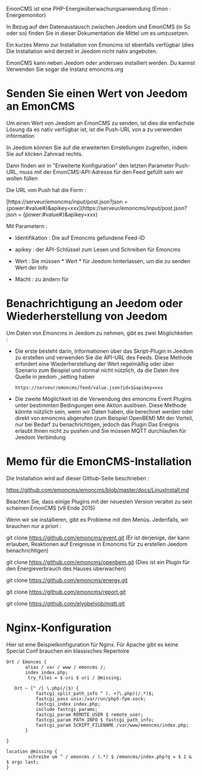 EmonCMS ist eine PHP-Energieüberwachungsanwendung (Emon :
Energiemonitor)

In Bezug auf den Datenaustausch zwischen Jeedom und EmonCMS (in
So oder so) finden Sie in dieser Dokumentation die Mittel
um es umzusetzen.

Ein kurzes Memo zur Installation von Emoncms ist ebenfalls verfügbar (dies
Die Installation wird derzeit in Jeedom nicht nativ angeboten.

EmonCMS kann neben Jeedom oder anderswo installiert werden. Du kannst
Verwenden Sie sogar die Instanz emoncms.org

Senden Sie einen Wert von Jeedom an EmonCMS 
=========================================

Um einen Wert von Jeedom an EmonCMS zu senden, ist dies die einfachste Lösung
da es nativ verfügbar ist, ist die Push-URL von a zu verwenden
information

In Jeedom können Sie auf die erweiterten Einstellungen zugreifen, indem Sie auf klicken
Zahnrad rechts.

Dann finden wir in "Erweiterte Konfiguration" den letzten Parameter
Push-URL, muss mit der EmonCMS-API-Adresse für den Feed gefüllt sein
wir wollen füllen

Die URL von Push hat die Form :

[https://serveur/emoncms/input/post.json?json = {power:\#value\#}&apikey=xxx](https://serveur/emoncms/input/post.json?json = {power:#value#}&apikey=xxx)

Mit Parametern :

-   Identifikation : Die auf Emoncms gefundene Feed-ID

-   apikey : der API-Schlüssel zum Lesen und Schreiben für Emoncms

-   Wert : Sie müssen * Wert * für Jeedom hinterlassen, um die zu senden
    Wert der Info

-   Macht : zu ändern für

Benachrichtigung an Jeedom oder Wiederherstellung von Jeedom 
======================================================

Um Daten von Emoncms in Jeedom zu nehmen, gibt es zwei Möglichkeiten
:

-   Die erste besteht darin, Informationen über das Skript-Plugin in Jeedom zu erstellen
    und verwenden Sie die API-URL des Feeds. Diese Methode erfordert eine Wiederherstellung
    der Wert regelmäßig oder über Szenario zum Beispiel und normal
    nicht nützlich, da die Daten ihre Quelle in jeedom \_setting haben

        https://serveur/emoncms/feed/value.json?id=1&apikey=xxx

-   Die zweite Möglichkeit ist die Verwendung des emoncms Event Plugins
    unter bestimmten Bedingungen eine Aktion auslösen. Diese Methode
    könnte nützlich sein, wenn wir Daten haben, die berechnet werden oder
    direkt von emoncms abgerufen (zum Beispiel OpenBEM) Mit
    der Vorteil, nur bei Bedarf zu benachrichtigen, jedoch das Plugin
    Das Ereignis erlaubt Ihnen nicht zu pushen und Sie müssen MQTT durchlaufen
    für Jeedom Verbindung

Memo für die EmonCMS-Installation 
================================

Die Installation wird auf dieser Github-Seite beschrieben :

<https://github.com/emoncms/emoncms/blob/master/docs/LinuxInstall.md>

Beachten Sie, dass einige Plugins mit der neuesten Version veraltet zu sein scheinen
EmonCMS (v9 Ende 2015)

Wenn wir sie installieren, gibt es Probleme mit den Menüs. Jedenfalls,
wir brauchen nur a priori :

git clone <https://github.com/emoncms/event.git> (Er ist derjenige, der kann
erlauben, Reaktionen auf Ereignisse in Emoncms für zu erstellen
Jeedom benachrichtigen)

git clone <https://github.com/emoncms/openbem.git> (Dies ist ein Plugin für
den Energieverbrauch des Hauses überwachen)

git clone <https://github.com/emoncms/energy.git>

git clone <https://github.com/emoncms/report.git>

git clone <https://github.com/elyobelyob/mqtt.git>

Nginx-Konfiguration 
===================

Hier ist eine Beispielkonfiguration für Nginx. Für Apache gibt es keine
Special Conf brauchen ein klassisches Repertoire

    Ort / Emoncms {
           alias / var / www / emoncms /;
           index index.php;
            try_files = $ uri $ uri / @missing;

       Ort ~ [^ /] \.php(/|$) {
               fastcgi_split_path_info ^ (. +?\.php)(/.*)$;
               fastcgi_pass unix:/var/run/php5-fpm.sock;
               fastcgi_index index.php;
               include fastcgi_params;
               fastcgi_param REMOTE_USER $ remote_user;
               fastcgi_param PATH_INFO $ fastcgi_path_info;
               fastcgi_param SCRIPT_FILENAME /var/www/emoncms/index.php;
           }

    }

    location @missing {
            schreibe um ^ / emoncms / (.*) $ /emoncms/index.php?q = $ 1 & $ args last;
    }
